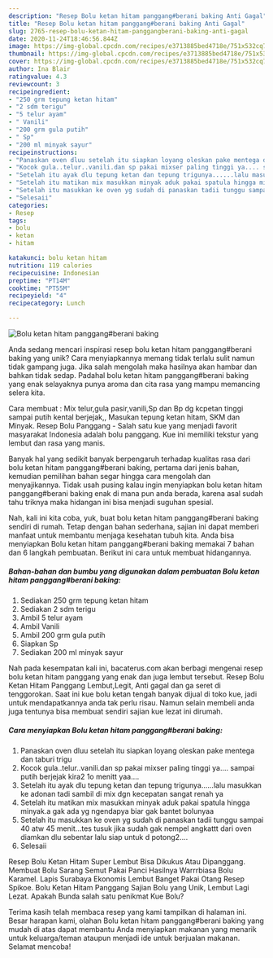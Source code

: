 ```yaml
---
description: "Resep Bolu ketan hitam panggang#berani baking Anti Gagal"
title: "Resep Bolu ketan hitam panggang#berani baking Anti Gagal"
slug: 2765-resep-bolu-ketan-hitam-panggangberani-baking-anti-gagal
date: 2020-11-24T18:46:56.844Z
image: https://img-global.cpcdn.com/recipes/e3713885bed4718e/751x532cq70/bolu-ketan-hitam-panggangberani-baking-foto-resep-utama.jpg
thumbnail: https://img-global.cpcdn.com/recipes/e3713885bed4718e/751x532cq70/bolu-ketan-hitam-panggangberani-baking-foto-resep-utama.jpg
cover: https://img-global.cpcdn.com/recipes/e3713885bed4718e/751x532cq70/bolu-ketan-hitam-panggangberani-baking-foto-resep-utama.jpg
author: Ina Blair
ratingvalue: 4.3
reviewcount: 3
recipeingredient:
- "250 grm tepung ketan hitam"
- "2 sdm terigu"
- "5 telur ayam"
- " Vanili"
- "200 grm gula putih"
- " Sp"
- "200 ml minyak sayur"
recipeinstructions:
- "Panaskan oven dluu setelah itu siapkan loyang oleskan pake mentega dan taburi trigu"
- "Kocok gula..telur..vanili.dan sp pakai mixser paling tinggi ya.... sampai putih berjejak kira2 1o menitt yaa...."
- "Setelah itu ayak dlu tepung ketan dan tepung trigunya......lalu masukkan ke adonan tadi sambil di mix dgn kecepatan sangat renah ya"
- "Setelah itu matikan mix masukkan minyak aduk pakai spatula hingga minyak.a gak ada yg ngendapya biar gak bantet bolunyaa"
- "Setelah itu masukkan ke oven yg sudah di panaskan tadii tunggu sampai 40 atw 45 menit...tes tusuk jika sudah gak nempel angkattt dari oven diamkan dlu sebentar lalu siap untuk d potong2...."
- "Selesaii"
categories:
- Resep
tags:
- bolu
- ketan
- hitam

katakunci: bolu ketan hitam 
nutrition: 119 calories
recipecuisine: Indonesian
preptime: "PT14M"
cooktime: "PT55M"
recipeyield: "4"
recipecategory: Lunch

---
```



![Bolu ketan hitam panggang#berani baking](https://img-global.cpcdn.com/recipes/e3713885bed4718e/751x532cq70/bolu-ketan-hitam-panggangberani-baking-foto-resep-utama.jpg)

Anda sedang mencari inspirasi resep bolu ketan hitam panggang#berani baking yang unik? Cara menyiapkannya memang tidak terlalu sulit namun tidak gampang juga. Jika salah mengolah maka hasilnya akan hambar dan bahkan tidak sedap. Padahal bolu ketan hitam panggang#berani baking yang enak selayaknya punya aroma dan cita rasa yang mampu memancing selera kita.

Cara membuat : Mix telur,gula pasir,vanili,Sp dan Bp dg kcpetan tinggi sampai putih kental berjejak,, Masukan tepung ketan hitam, SKM dan Minyak. Resep Bolu Panggang - Salah satu kue yang menjadi favorit masyarakat Indonesia adalah bolu panggang. Kue ini memiliki tekstur yang lembut dan rasa yang manis.

Banyak hal yang sedikit banyak berpengaruh terhadap kualitas rasa dari bolu ketan hitam panggang#berani baking, pertama dari jenis bahan, kemudian pemilihan bahan segar hingga cara mengolah dan menyajikannya. Tidak usah pusing kalau ingin menyiapkan bolu ketan hitam panggang#berani baking enak di mana pun anda berada, karena asal sudah tahu triknya maka hidangan ini bisa menjadi suguhan spesial.


Nah, kali ini kita coba, yuk, buat bolu ketan hitam panggang#berani baking sendiri di rumah. Tetap dengan bahan sederhana, sajian ini dapat memberi manfaat untuk membantu menjaga kesehatan tubuh kita. Anda bisa menyiapkan Bolu ketan hitam panggang#berani baking memakai 7 bahan dan 6 langkah pembuatan. Berikut ini cara untuk membuat hidangannya.

<!--inarticleads1-->

##### Bahan-bahan dan bumbu yang digunakan dalam pembuatan Bolu ketan hitam panggang#berani baking:

1. Sediakan 250 grm tepung ketan hitam
1. Sediakan 2 sdm terigu
1. Ambil 5 telur ayam
1. Ambil  Vanili
1. Ambil 200 grm gula putih
1. Siapkan  Sp
1. Sediakan 200 ml minyak sayur


Nah pada kesempatan kali ini, bacaterus.com akan berbagi mengenai resep bolu ketan hitam panggang yang enak dan juga lembut tersebut. Resep Bolu Ketan Hitam Panggang Lembut,Legit, Anti gagal dan ga seret di tenggorokan. Saat ini kue bolu ketan tengah banyak dijual di toko kue, jadi untuk mendapatkannya anda tak perlu risau. Namun selain membeli anda juga tentunya bisa membuat sendiri sajian kue lezat ini dirumah. 

<!--inarticleads2-->

##### Cara menyiapkan Bolu ketan hitam panggang#berani baking:

1. Panaskan oven dluu setelah itu siapkan loyang oleskan pake mentega dan taburi trigu
1. Kocok gula..telur..vanili.dan sp pakai mixser paling tinggi ya.... sampai putih berjejak kira2 1o menitt yaa....
1. Setelah itu ayak dlu tepung ketan dan tepung trigunya......lalu masukkan ke adonan tadi sambil di mix dgn kecepatan sangat renah ya
1. Setelah itu matikan mix masukkan minyak aduk pakai spatula hingga minyak.a gak ada yg ngendapya biar gak bantet bolunyaa
1. Setelah itu masukkan ke oven yg sudah di panaskan tadii tunggu sampai 40 atw 45 menit...tes tusuk jika sudah gak nempel angkattt dari oven diamkan dlu sebentar lalu siap untuk d potong2....
1. Selesaii


Resep Bolu Ketan Hitam Super Lembut Bisa Dikukus Atau Dipanggang. Membuat Bolu Sarang Semut Pakai Panci Hasilnya Warrrbiasa Bolu Karamel. Lapis Surabaya Ekonomis Lembut Banget Pakai Otang Resep Spikoe. Bolu Ketan Hitam Panggang Sajian Bolu yang Unik, Lembut Lagi Lezat. Apakah Bunda salah satu penikmat Kue Bolu? 

Terima kasih telah membaca resep yang kami tampilkan di halaman ini. Besar harapan kami, olahan Bolu ketan hitam panggang#berani baking yang mudah di atas dapat membantu Anda menyiapkan makanan yang menarik untuk keluarga/teman ataupun menjadi ide untuk berjualan makanan. Selamat mencoba!
